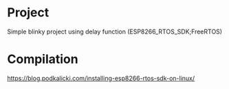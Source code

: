 # Project
Simple blinky project using delay function (ESP8266_RTOS_SDK;FreeRTOS)

# Compilation
https://blog.podkalicki.com/installing-esp8266-rtos-sdk-on-linux/
